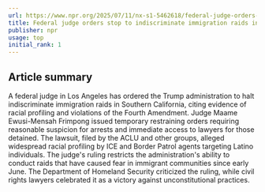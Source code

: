 ```yaml
---
url: https://www.npr.org/2025/07/11/nx-s1-5462618/federal-judge-orders-stop-to-indiscriminate-immigration-raids-in-los-angeles
title: Federal judge orders stop to indiscriminate immigration raids in Los Angeles
publisher: npr
usage: top
initial_rank: 1
---
```

## Article summary
A federal judge in Los Angeles has ordered the Trump administration to halt indiscriminate immigration raids in Southern California, citing evidence of racial profiling and violations of the Fourth Amendment. Judge Maame Ewusi-Mensah Frimpong issued temporary restraining orders requiring reasonable suspicion for arrests and immediate access to lawyers for those detained. The lawsuit, filed by the ACLU and other groups, alleged widespread racial profiling by ICE and Border Patrol agents targeting Latino individuals. The judge's ruling restricts the administration's ability to conduct raids that have caused fear in immigrant communities since early June. The Department of Homeland Security criticized the ruling, while civil rights lawyers celebrated it as a victory against unconstitutional practices.
